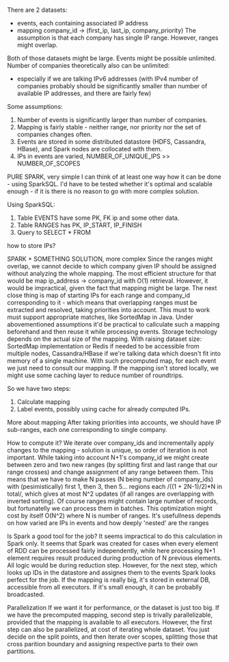 There are 2 datasets:
* events, each containing associated IP address
* mapping company_id -> (first_ip, last_ip, company_priority)
The assumption is that each company has single IP range.
However, ranges might overlap.

Both of those datasets might be large. 
Events might be possible unlimited.
Number of companies theoretically also can be unlimited:
* especially if we are talking IPv6 addresses (with IPv4 number of companies probably should be significantly smaller than number of available IP addresses, and there are fairly few)

Some assumptions:
1. Number of events is significantly larger than number of companies.
2. Mapping is fairly stable - neither range, nor priority nor the set of companies changes often.
3. Events are stored in some distributed datastore (HDFS, Cassandra, HBase), and Spark nodes are collocated with them.
4. IPs in events are varied, NUMBER_OF_UNIQUE_IPS >> NUMBER_OF_SCOPES

PURE SPARK, very simple
I can think of at least one way how it can be done - using SparkSQL. I'd have to be tested whether it's optimal and scalable enough - if it is there is no reason to go with more complex solution. 

Using SparkSQL:
1. Table EVENTS have some PK, FK ip and some other data.
2. Table RANGES has PK, IP_START, IP_FINISH
3. Query to 
SELECT * FROM 

how to store IPs? 


SPARK + SOMETHING SOLUTION, more complex
Since the ranges might overlap, we cannot decide to which company given IP should be assigned without analyzing the whole mapping. The most efficient structure for that would be map ip_address -> company_id with O(1) retrieval. However, it would be impractical, given the fact that mapping might be large. The next close thing is map of starting IPs for each range and company_id corresponding to it - which means that overlapping ranges must be extracted and resolved, taking priorities into account. This must to work must support appropriate matches, like SortedMap in Java.
Under abovementioned assumptions it'd be practical to callculate such a mapping beforehand and then reuse it while processing events. Storage technology depends on the actual size of the mapping. With raising dataset size: SortedMap implementation or Redis if needed to be accessible from multiple nodes, Cassandra/HBase if we're talking data which doesn't fit into memory of a single machine.
With such precomputed map, for each event we just need to consult our mapping. If the mapping isn't stored locally, we might use some caching layer to reduce number of roundtrips.

So we have two steps:
1. Calculate mapping
2. Label events, possibly using cache for already computed IPs.

More about mapping
After taking priorities into accounts, we should have IP sub-ranges, each one corresponding to single company. 

How to compute it?
We iterate over company_ids and incrementally apply changes to the mapping - solution is unique, so order of iteration is not important. While taking into account N+1's company_id we might create between zero and two new ranges (by splitting first and last range that our range crosses) and change assignment of any range between them.
This means that we have to make N passes (N being number of company_ids) with (pesimistically) first 1, then 3, then 5... regions each /((1 + 2N-1)/2)*N in total/, which gives at most N^2 updates (if all ranges are overlapping with inverted sorting). 
Of course ranges might contain large number of records, but fortunatelly we can process them in batches.
This optimization might cost by itself O(N^2) where N is number of ranges. It's usefullness depends on how varied are IPs in events and how deeply 'nested' are the ranges

Is Spark a good tool for the job?
It seems impractical to do this calculation in Spark only. It seems that Spark was created for cases when every element of RDD can be processed fairly independently, while here processing N+1 element requires result produced during production of N previous elements. All logic would be during reduction step.
However, for the next step, which looks up IDs in the datastore and assignes them to the events Spark looks perfect for the job. If the mapping is really big, it's stored in external DB, accessible from all executors. If it's small enough, it can be probablly broadcasted.

Parallelization
If we want it for performance, or the dataset is just too big.
If we have the precomputed mapping, second step is trivally parallelizable, provided that the mapping is available to all executors. However, the first step can also be parallelized, at cost of iterating whole dataset.
You just decide on the split points, and then iterate over scopes, splitting those that cross parition boundary and assigning respective parts to their own partitions.



